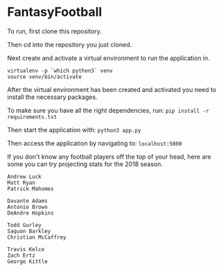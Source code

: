 # FantasyFootball

To run, first clone this repository.

Then cd into the repository you just cloned.

Next create and activate a virtual environment to run the application in.
```
virtualenv -p `which python3` venv
source venv/bin/activate
```

After the virtual environment has been created and activated you need to install
the necessary packages.

To make sure you have all the right dependencies, run:
`pip install -r requirements.txt`

Then start the application with:
`python3 app.py`

Then access the application by navigating to:
`localhost:5000`


If you don't know any football players off the top of your head, here are some
you can try projecting stats for the 2018 season.
```
Andrew Luck
Matt Ryan
Patrick Mahomes

Davante Adams
Antonio Brown
DeAndre Hopkins

Todd Gurley
Saquon Barkley
Christian McCaffrey

Travis Kelce
Zach Ertz
George Kittle
```
